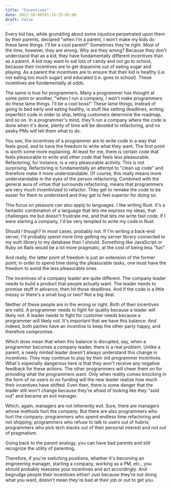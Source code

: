 ```yaml
---
title: "Incentives"
date: 2022-10-06T01:15:25-05:00
draft: false
---
```


Every kid has, while grumbling about some injustice perpetrated upon
them by their parents, declared "when I'm a parent, I won't make my
kids do these lame things. I'll be a cool parent!"  Sometimes they're
right. Most of the time, however, they are wrong. Why are they wrong?
Because they don't understand that as a kid, they have fundamentally
different incentives than as a parent. A kid may want to eat lots of
candy and not go to school, because their incentives are to get
dopamine out of eating sugar and playing. As a parent the incentives
are to ensure that their kid is healthy (i.e. not eating too much
sugar) and educated (i.e. goes to school). These incentives are
fundamentally at odds.

The same is true for programmers. Many a programmer has thought at
some point or another, "when I run a company, I won't make programmers
do these lame things. I'll be a cool boss!" These lame things, instead
of going to bed early and eating healthy, is stuff like setting
deadlines, writing imperfect code in order to ship, letting customers
determine the roadmap, and so on. In a programmer's mind, they'll run
a company where the code is done when it's done, plenty of time will
be devoted to refactoring, and no pesky PMs will tell them what to do.


You see, the incentives of a programmer are to write code in a way
that feels good, and to have the freedom to write what they want. The
first point is worth some more explaining. At least for me, there is
certain code that feels pleasurable to write and other code that feels
less pleasurable. Refactoring, for instance, is a very pleasurable
activity. This is not surprising. Refactoring is fundamentally an
attempt to "clean up code" and therefore make it more
understandable. Of course, this really means more understandable in
the eyes of the person refactoring. Combined with the general aura of
virtue that surrounds refactoring, means that programmers are very
much incentivized to refactor. They get to remake the code to be
easier for them to understand and they get to feel superior for doing
so.

This focus on pleasure can also apply to languages. I like writing
Rust. It's a fantastic combination of a language that lets me express
my ideas, that challenges me but doesn't frustrate me, and that lets
me write fast code. If I were starting a company, I'd be very tempted
to write my code in Rust.

Should I though? In most cases, probably not. If I'm writing a
back-end server, I'd probably spend more time getting my server
library connected to my auth library to my database than I
should. Something like JavaScript or Ruby on Rails would be a lot more
pragmatic, at the cost of being less "fun".

And really, the latter point of freedom is just an extension of the
former point; in order to spend time doing the pleasurable tasks, one
must have the freedom to avoid the less pleasurable ones.

The incentives of a company leader are quite different. The company
leader needs to build a product that people actually want. The leader
needs to promise stuff in advance, then hit those deadlines. And if
the code is a little messy or there's a small bug or two? Not a big
deal.

Neither of these people are in the wrong or right. Both of their
incentives are valid. A programmer needs to fight for quality because
a leader will likely not. A leader needs to fight for customer needs
because a programmer will likely not. It's important that we have this
balance. And indeed, both parties have an incentive to keep the other
party happy, and therefore compromise.

Which does mean that when this balance is disrupted, say, when a
programmer becomes a company leader, there is a real problem. Unlike a
parent, a newly minted leader doesn't always understand this change in
incentives. They may continue to play by their old programmer
incentives. What's especially dangerous here is that they won't
receive any negative feedback for these actions. The other programmers
will cheer them on for providing what the programmers want. Only when
reality comes knocking in the form of no users or no funding will the
new leader realize how much their incentives have shifted. Even then,
there is some danger that the leader still won't change because
they're afraid of looking like they "sold out" and became an evil
manager.

Which, again, managers are not inherently evil. Sure, there are
managers whose methods hurt the company. But there are also
programmers who hurt the company: programmers who spend endless time
refactoring and not shipping; programmers who refuse to talk to users
out of hubris; programmers who pick tech stacks out of their personal
interest and not out of pragmatism.

Going back to the parent analogy, you can have bad parents and still
recognize the utility of parenting.

Therefore, if you're switching positions, whether it's becoming an
engineering manager, starting a company, working as a PM, etc., you
should probably reassess your incentives and act accordingly. And
begrudge people their incentives either! Just because they're not
doing what you want, doesn't mean they're bad at their job or out to
get you.
